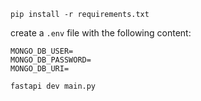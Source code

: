 `pip install -r requirements.txt`

create a `.env` file with the following content:
```
MONGO_DB_USER=
MONGO_DB_PASSWORD=
MONGO_DB_URI=
```

`fastapi dev main.py`

